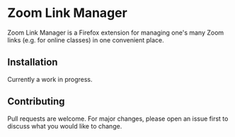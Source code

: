 # Zoom Link Manager

Zoom Link Manager is a Firefox extension for managing one's many Zoom links (e.g. for online classes) in one convenient place.

## Installation

Currently a work in progress.

## Contributing
Pull requests are welcome. For major changes, please open an issue first to discuss what you would like to change.